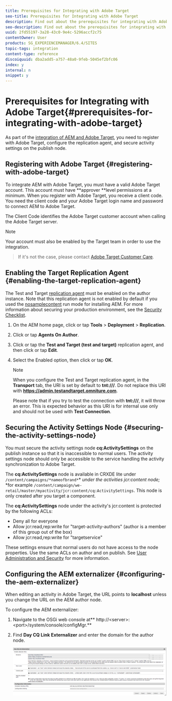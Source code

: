 ```yaml
---
title: Prerequisites for Integrating with Adobe Target
seo-title: Prerequisites for Integrating with Adobe Target
description: Find out about the prerequisites for integrating with Adobe Target.
seo-description: Find out about the prerequisites for integrating with Adobe Target.
uuid: 2fd55197-3a28-43c0-9e4c-5296accf2c75
contentOwner: User
products: SG_EXPERIENCEMANAGER/6.4/SITES
topic-tags: integration
content-type: reference
discoiquuid: dba2add5-a757-48a0-9feb-5045ef2bfc06
index: y
internal: n
snippet: y
---
```


# Prerequisites for Integrating with Adobe Target{#prerequisites-for-integrating-with-adobe-target}

As part of the [integration of AEM and Adobe Target](../../../sites/administering/using/target.md), you need to register with Adobe Target, configure the replication agent, and secure activity settings on the publish node.

## Registering with Adobe Target {#registering-with-adobe-target}

To integrate AEM with Adobe Target, you must have a valid Adobe Target account. This account must have **approver **level permissions at a minimum. When you register with Adobe Target, you receive a client code. You need the client code and your Adobe Target login name and password to connect AEM to Adobe Target.

The Client Code identifies the Adobe Target customer account when calling the Adobe Target server.

>[!NOTE]
>
>Your account must also be enabled by the Target team in order to use the integration.  

>
>If it's not the case, please contact [Adobe Target Customer Care](https://marketing.adobe.com/resources/help/en_US/target/target/r_problem.html).

## Enabling the Target Replication Agent {#enabling-the-target-replication-agent}

The Test and Target [replication agent](../../../sites/deploying/using/replication.md) must be enabled on the author instance. Note that this replication agent is not enabled by default if you used the [nosamplecontent](../../../sites/deploying/using/configure-runmodes.md#using-samplecontent-and-nosamplecontent) run mode for installing AEM. For more information about securing your production environment, see the [Security Checklist](../../../sites/administering/using/security-checklist.md).

1. On the AEM home page, click or tap **Tools** &gt; **Deployment** &gt; **Replication**.
1. Click or tap **Agents On Author**.
1. Click or tap the **Test and Target (test and target)** replication agent, and then click or tap **Edit**.
1. Select the Enabled option, then click or tap **OK**.

   >[!NOTE]
   >
   >When you configure the Test and Target replication agent, in the **Transport** tab, the URI is set by default to **tnt:///**. Do not replace this URI with **https://admin.testandtarget.omniture.com**.
   >
   >
   >Please note that if you try to test the connection with **tnt:///**, it will throw an error. This is expected behavior as this URI is for internal use only and should not be used with **Test Connection**.

## Securing the Activity Settings Node {#securing-the-activity-settings-node}

You must secure the activity settings node **cq:ActivitySettings** on the publish instance so that it is inaccessible to normal users. The activity settings node should only be accessible to the service handling the activity synchronization to Adobe Target.

The **cq:ActivitySettings** node is available in CRXDE lite under `/content/campaigns/*nameofbrand*`* *under the activities jcr:content node;* *for example `/content/campaign/we-retail/master/myactivity/jcr:content/cq:ActivitySettings`. This node is only created after you target a component.

The **cq:ActivitySettings** node under the activity's jcr:content is protected by the following ACLs:

* Deny all for everyone
* Allow jcr:read,rep:write for "target-activity-authors" (author is a member of this group out of the box)
* Allow jcr:read,rep:write for "targetservice"

These settings ensure that normal users do not have access to the node properties. Use the same ACLs on author and on publish. See [User Administration and Security](../../../sites/administering/using/security.md) for more information.

## Configuring the AEM externalizer {#configuring-the-aem-externalizer}

When editing an activity in Adobe Target, the URL points to **localhost** unless you change the URL on the AEM author node.

To configure the AEM externalizer:

1. Navigate to the OSGi web console at** http://&lt;server&gt;:&lt;port&gt;/system/console/configMgr.**
1. Find **Day CQ Link Externalizer** and enter the domain for the author node.

   ![](assets/chlimage_1-120.png)

